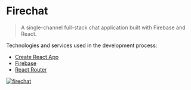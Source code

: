 # Firechat

> A single-channel full-stack chat application built with Firebase and React.

Technologies and services used in the development process:

- [Create React App](https://github.com/facebook/create-react-app)
- [Firebase](https://firebase.google.com/)
- [React Router](https://reactrouter.com/)

<a href="https://firechat-jg.netlify.app/"><img src="https://i.ibb.co/KW4KB8X/firechat.png" alt="firechat" border="0"></a>
